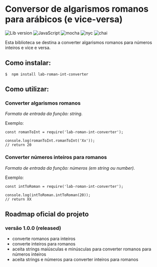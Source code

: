 # Conversor de algarismos romanos para arábicos (e vice-versa)

![Lib version](https://img.shields.io/badge/lib-v1.0.2-blue.svg) 
![JavaScript](https://img.shields.io/badge/-JavaScript-yellow.svg) 
![mocha](https://img.shields.io/badge/-mocha-yellowgreen.svg)
![nyc](https://img.shields.io/badge/-nyc-brightgreen.svg)
![chai](https://img.shields.io/badge/-chai-orange.svg)

Esta biblioteca se destina a converter algarismos romanos para números inteiros e vice e versa.

## Como instalar:

```
$  npm install lab-roman-int-converter
```

## Como utilizar:

### Converter algarismos romanos

*Formato de entrada da função: string.*

Exemplo:

```
const romanToInt = require('lab-roman-int-converter');

console.log(romanToInt.romanToInt('Xx'));
// return 20
```

### Converter números inteiros para romanos
*Formato de entrada da função: números (em string ou number).*

Exemplo:

```
const intToRoman = require('lab-roman-int-converter');

console.log(intToRoman.intToRoman(20));
// return XX
```

## Roadmap oficial do projeto

### versão 1.0.0 (released)
* converte romanos para inteiros
* converte inteiros para romanos
* aceita strings maiúsculas e minúsculas para converter romanos para números inteiros
* aceita strings e números para converter inteiros para romanos